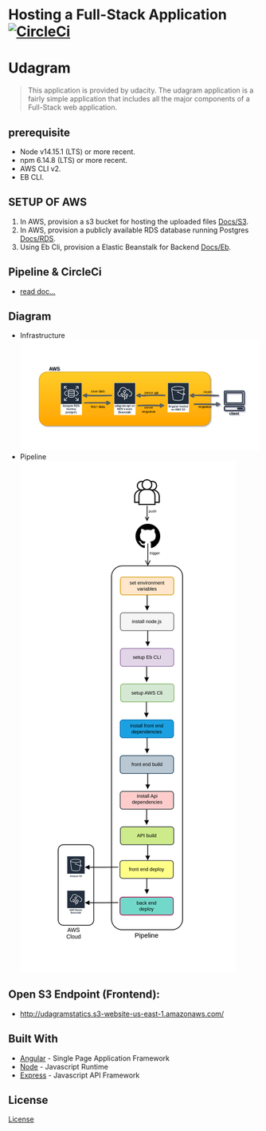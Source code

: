 # Hosting a Full-Stack Application [![CircleCi](https://circleci.com/gh/ahmedIbrahimKenawi/hosting-full-stack.svg?style=svg)](https://circleci.com/gh/ahmedIbrahimKenawi/hosting-full-stack)
# Udagram
> This application is provided by udacity. The udagram application is a fairly simple application that includes all the major components of a Full-Stack web application.

## prerequisite
- Node v14.15.1 (LTS) or more recent.
- npm 6.14.8 (LTS) or more recent.
- AWS CLI v2.
- EB CLI.

## SETUP OF AWS
1. In AWS, provision a s3 bucket for hosting the uploaded files [Docs/S3](./Docs/S3.md).
2. In AWS, provision a publicly available RDS database running Postgres [Docs/RDS](./Docs/RDS.md).
3. Using Eb Cli, provision a Elastic Beanstalk for Backend [Docs/Eb](./Docs/Eb.md).

## Pipeline & CircleCi
- [read doc...](./Docs/Pipeline&CircleCi.md)

## Diagram
- Infrastructure![infrastructure](./Docs/diagram/infrastructure.png)
- Pipeline![infrastructure](./Docs/diagram/pipeline.png)

## Open S3 Endpoint (Frontend):
- http://udagramstatics.s3-website-us-east-1.amazonaws.com/

## Built With
- [Angular](https://angular.io/) - Single Page Application Framework
- [Node](https://nodejs.org) - Javascript Runtime
- [Express](https://expressjs.com/) - Javascript API Framework

## License
[License](LICENSE.txt)
